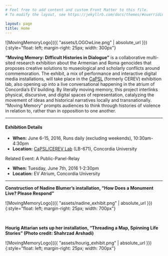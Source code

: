 ```yaml
---
# Feel free to add content and custom Front Matter to this file.
# To modify the layout, see https://jekyllrb.com/docs/themes/#overriding-theme-defaults

layout: page
title: Home
---
```


![MovingMemoryLogo]({{ "assets/LOGOwLine.png" | absolute_url }}){:style="float: left; margin-right: 25px; width: 300px"}

**“Moving Memory: Difficult Histories in Dialogue”** is a collaborative multi-sited research exhibition about the Armenian and Roma genocides that proposes creative solutions to museological and scholarly conflicts around commemoration. The exhibit, a mix of performance and interactive digital media installations, will take place in the [CaPSL](http://capsl.cerev.ca/) (formerly CEREV) exhibition lab, also opening up into a live conversational happening in the atrium of Concordia’s EV building. By literally moving memory, this project interlinks physical, discursive, and digital spaces of representation, catalyzing the movement of ideas and historical narratives locally and transnationally. “Moving Memory" prompts audiences to think through histories of violence in relation to, rather than in opposition to one another.

---

#### Exhibition Details

- **When:** June 6-15, 2016, Runs daily (excluding weekends), 10:30am-4:30pm
- **Location:** [CaPSL/CEREV Lab](http://capsl.cerev.ca/) (LB-671), Concordia University

Related Event: A Public-Panel-Relay
- **When:** Tuesday, June 7th, 2016 1-2:30pm
- **Location:** EV Atrium, Concordia University

---

**Construction of Nadine Blumer’s installation, “How Does a Monument Live? Please Respond”**

![MovingMemoryLogo]({{ "assets/nadine_exhibit.png" | absolute_url }}){:style="float: left; margin-right: 25px; width: 700px"}

&nbsp;

**Hourig Attarian sets up her installation, “Threading a Map, Spinning Life Stories” (Photo credit: Shahrzad Arshadi)**

![MovingMemoryLogo]({{ "assets/hourig_exhibit.png" | absolute_url }}){:style="float: left; margin-right: 25px; width: 700px"}
